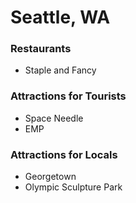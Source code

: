 # Seattle, WA

### Restaurants
- Staple and Fancy

### Attractions for Tourists
- Space Needle
- EMP

### Attractions for Locals
- Georgetown
- Olympic Sculpture Park